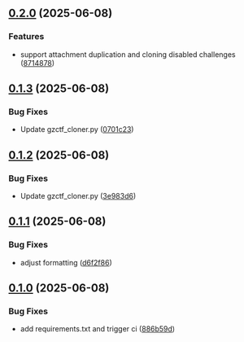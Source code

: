 ## [0.2.0](https://github.com/l4rm4nd/GZCTF-Cloner/compare/v0.1.3...v0.2.0) (2025-06-08)


### Features

* support attachment duplication and cloning disabled challenges ([8714878](https://github.com/l4rm4nd/GZCTF-Cloner/commit/87148785e040279cfa681b6b351cc77728a5790a))

## [0.1.3](https://github.com/l4rm4nd/GZCTF-Cloner/compare/v0.1.2...v0.1.3) (2025-06-08)


### Bug Fixes

* Update gzctf_cloner.py ([0701c23](https://github.com/l4rm4nd/GZCTF-Cloner/commit/0701c23365867e5f0cdfeba18a0799e04ff889a9))

## [0.1.2](https://github.com/l4rm4nd/GZCTF-Cloner/compare/v0.1.1...v0.1.2) (2025-06-08)


### Bug Fixes

* Update gzctf_cloner.py ([3e983d6](https://github.com/l4rm4nd/GZCTF-Cloner/commit/3e983d6ab51fd7ac52a2be9927381c2ab9b76db1))

## [0.1.1](https://github.com/l4rm4nd/GZCTF-Cloner/compare/v0.1.0...v0.1.1) (2025-06-08)


### Bug Fixes

* adjust formatting ([d6f2f86](https://github.com/l4rm4nd/GZCTF-Cloner/commit/d6f2f86b1d42c50e226310c57ec7bbb7ce2e3255))

## [0.1.0](https://github.com/l4rm4nd/GZCTF-Cloner/compare/886b59d77c9888441f6b8f89015d58b4b14e3f70...v0.1.0) (2025-06-08)


### Bug Fixes

* add requirements.txt and trigger ci ([886b59d](https://github.com/l4rm4nd/GZCTF-Cloner/commit/886b59d77c9888441f6b8f89015d58b4b14e3f70))

